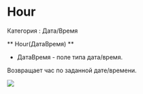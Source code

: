 ﻿
# Hour

Категория : Дата/Время

** Hour(ДатаВремя) **

* ДатаВремя - поле типа дата/время.

Возвращает час по заданной дате/времени.

![](/mediatag>Дата/Время)

